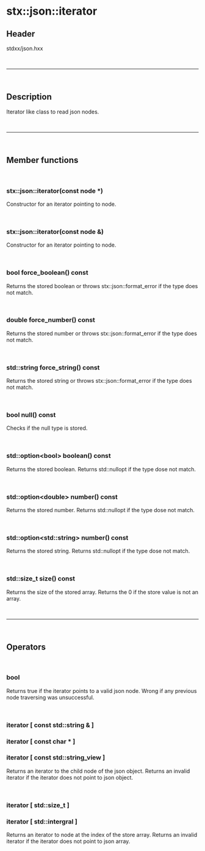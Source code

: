 # stx::json::iterator

## Header
stdxx/json.hxx

<br>

---

<br>

## Description
Iterator like class to read json nodes.

<br>

---

<br>

## Member functions

<br>

### stx::json::iterator(const node *)
Constructor for an iterator pointing to node.

<br>

### stx::json::iterator(const node &)
Constructor for an iterator pointing to node.

<br>

### bool force_boolean() const
Returns the stored boolean or throws stx::json::format_error if the type does not match.

<br>

### double force_number() const
Returns the stored number or throws stx::json::format_error if the type does not match.

<br>

### std::string force_string() const
Returns the stored string or throws stx::json::format_error if the type does not match.


<br>

### bool null() const
Checks if the null type is stored.

<br>

### std::option&lt;bool&gt; boolean() const
Returns the stored boolean. Returns std::nullopt if the type dose not match.

<br>

### std::option&lt;double&gt; number() const
Returns the stored number. Returns std::nullopt if the type dose not match.

<br>

### std::option&lt;std::string&gt; number() const
Returns the stored string. Returns std::nullopt if the type dose not match.

<br>

### std::size_t size() const
Returns the size of the stored array. Returns the 0 if the store value is not an array.

<br>

---

<br>

## Operators

<br>

### bool
Returns true if the iterator points to a valid json node. Wrong if any previous node traversing was unsuccessful.

<br>

### iterator [ const std::string & ]
### iterator [ const char * ]
### iterator [ const std::string_view ]
Returns an iterator to the child node of the json object. 
Returns an invalid iterator if the iterator does not point to json object.

<br>

### iterator [ std::size_t ]
### iterator [ std::intergral ]
Returns an iterator to node at the index of the store array.
Returns an invalid iterator if the iterator does not point to json array.

<br>
